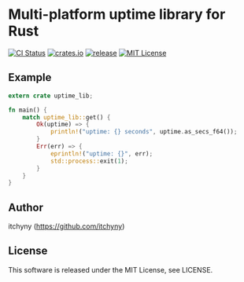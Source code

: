 # Multi-platform uptime library for Rust
[![CI Status](https://github.com/itchyny/uptime-rs/actions/workflows/ci.yaml/badge.svg?branch=main)](https://github.com/itchyny/uptime-rs/actions?query=branch:main)
[![crates.io](https://img.shields.io/crates/v/uptime_lib.svg)](https://crates.io/crates/uptime_lib)
[![release](https://img.shields.io/github/release/itchyny/uptime-rs/all.svg)](https://github.com/itchyny/uptime-rs/releases)
[![MIT License](https://img.shields.io/badge/license-MIT-blue.svg)](https://github.com/itchyny/uptime-rs/blob/main/LICENSE)

## Example

```rust
extern crate uptime_lib;

fn main() {
    match uptime_lib::get() {
        Ok(uptime) => {
            println!("uptime: {} seconds", uptime.as_secs_f64());
        }
        Err(err) => {
            eprintln!("uptime: {}", err);
            std::process::exit(1);
        }
    }
}
```

## Author
itchyny (https://github.com/itchyny)

## License
This software is released under the MIT License, see LICENSE.
